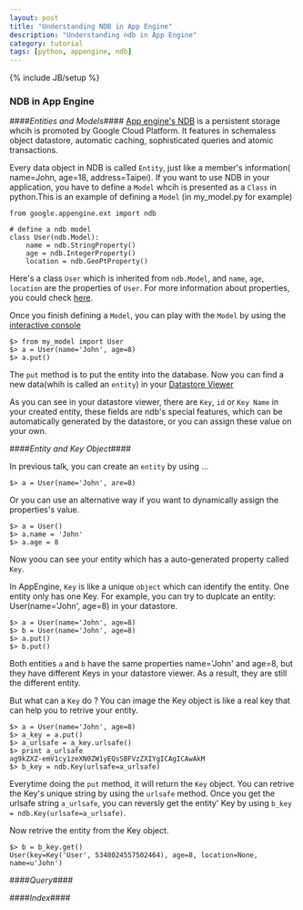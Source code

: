 ```yaml
---
layout: post
title: "Understanding NDB in App Engine"
description: "Understanding ndb in App Engine"
category: tutorial
tags: [python, appengine, ndb]
---
```

{% include JB/setup %}


### NDB in App Engine ###

####_Entities and Models_####
[App engine's NDB](https://cloud.google.com/appengine/docs/python/ndb/) is a persistent storage whcih is promoted by Google Cloud Platform. It features in schemaless object datastore, automatic caching, sophisticated queries and atomic transactions.

Every data object in NDB is called `Entity`, just like a member's information( name=John, age=18, address=Taipei). If you want to use NDB in your application, you have to define a `Model` whcih is presented as a `Class` in python.This is an example of defining a `Model` (in my_model.py for example)

	from google.appengine.ext import ndb
	
	# define a ndb model
	class User(ndb.Model):
		name = ndb.StringProperty()
		age = ndb.IntegerProperty()
		location = ndb.GeoPtProperty()

Here's a class `User` which is inherited from `ndb.Model`, and `name`, `age`, `location` are the properties of `User`. For more information about properties, you could check [here](https://cloud.google.com/appengine/docs/python/ndb/properties).

Once you finish defining a `Model`, you can play with the `Model` by using the [interactive console](http://localhost:8000/console)

	$> from my_model import User
	$> a = User(name='John', age=8)
	$> a.put()

The `put` method is to put the entity into the database. Now you can find a new data(whih is called an `entity`) in your [Datastore Viewer](http://localhost:8000/datastore)

As you can see in your datastore viewer, there are `Key`, `id` or `Key Name` in your created entity, these fields are ndb's special features, which can be automatically generated by the datastore, or you can assign these value on your own.

####_Entity and Key Object_####

In previous talk, you can create an `entity` by using ...

	$> a = User(name='John', are=8)

Or you can use an alternative way if you want to dynamically assign the properties's value.

	$> a = User()
	$> a.name = 'John'
	$> a.age = 8

Now yoou can see your entity which has a auto-generated property called `Key`.

In AppEngine, `Key` is like a unique `object` which can identify the entity. One entity only has one Key. For example, you can try to duplcate an entity: User(name='John', age=8) in your datastore.

	$> a = User(name='John', age=8)
	$> b = User(name='John', age=8)
	$> a.put()
	$> b.put()

Both entities `a` and `b` have the same properties name='John' and age=8, but they have different Keys in your datastore viewer. As a result, they are still the different entity.

But what can a `Key` do ? You can image the Key object is like a real key that can help you to retrive your entity.

	$> a = User(name='John', age=8)
	$> a_key = a.put()
	$> a_urlsafe = a_key.urlsafe()
	$> print a_urlsafe
	ag9kZXZ-emV1cy1zeXN0ZW1yEQsSBFVzZXIYgICAgICAwAkM
	$> b_key = ndb.Key(urlsafe=a_urlsafe)
	
Everytime doing the `put` method, it will return the `Key` object. You can retrive the Key's unique string by using the `urlsafe` method. Once you get the urlsafe string `a_urlsafe`, you can reversly get the entity' Key  by using `b_key = ndb.Key(urlsafe=a_urlsafe)`.

Now retrive the entity from the Key object.

	$> b = b_key.get()
	User(key=Key('User', 5348024557502464), age=8, location=None, name=u'John')



####_Query_####


####_Index_####
